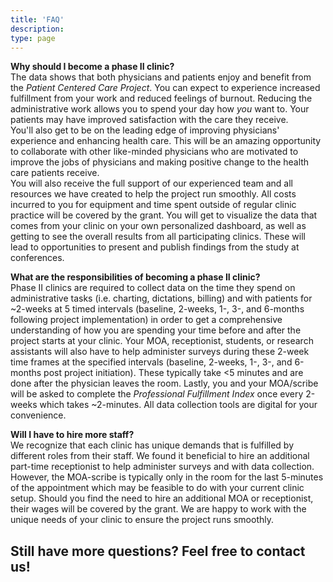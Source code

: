 ```yaml
---
title: 'FAQ'
description: 
type: page
---
```


**Why should I become a phase II clinic?**\
The data shows that both physicians and patients enjoy and benefit from the *Patient Centered Care Project*. You can expect to experience increased fulfillment from your work and reduced feelings of burnout. Reducing the administrative work allows you to spend your day how *you* want to. Your patients may have improved satisfaction with the care they receive.\
You'll also get to be on the leading edge of improving physicians' experience and enhancing health care. This will be an amazing opportunity to collaborate with other like-minded physicians who are motivated to improve the jobs of physicians and making positive change to the health care patients receive.\
You will also receive the full support of our experienced team and all resources we have created to help the project run smoothly. All costs incurred to you for equipment and time spent outside of regular clinic practice will be covered by the grant. You will get to visualize the data that comes from your clinic on your own personalized dashboard, as well as getting to see the overall results from all participating clinics. These will lead to opportunities to present and publish findings from the study at conferences. 

**What are the responsibilities of becoming a phase II clinic?**\
Phase II clinics are required to collect data on the time they spend on administrative tasks (i.e. charting, dictations, billing) and with patients for ~2-weeks at 5 timed intervals (baseline, 2-weeks, 1-, 3-, and 6-months following project implementation) in order to get a comprehensive understanding of how you are spending your time before and after the project starts at your clinic. Your MOA, receptionist, students, or research assistants will also have to help administer surveys during these 2-week time frames at the specified intervals (baseline, 2-weeks, 1-, 3-, and 6-months post project initiation). These typically take <5 minutes and are done after the physician leaves the room. Lastly, you and your MOA/scribe will be asked to complete the *Professional Fulfillment Index* once every 2-weeks which takes ~2-minutes. All data collection tools are digital for your convenience.

**Will I have to hire more staff?**\
We recognize that each clinic has unique demands that is fulfilled by different roles from their staff. We found it beneficial to hire an additional part-time receptionist to help administer surveys and with data collection. However, the MOA-scribe is typically only in the room for the last 5-minutes of the appointment which may be feasible to do with your current clinic setup. Should you find the need to hire an additional MOA or receptionist, their wages will be covered by the grant. We are happy to work with the unique needs of your clinic to ensure the project runs smoothly.

## Still have more questions? Feel free to contact us!


